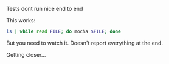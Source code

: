 Tests dont run nice end to end  

This works:

```bash
ls | while read FILE; do mocha $FILE; done
```

But you need to watch it. Doesn't report everything at the end.

Getting closer...

